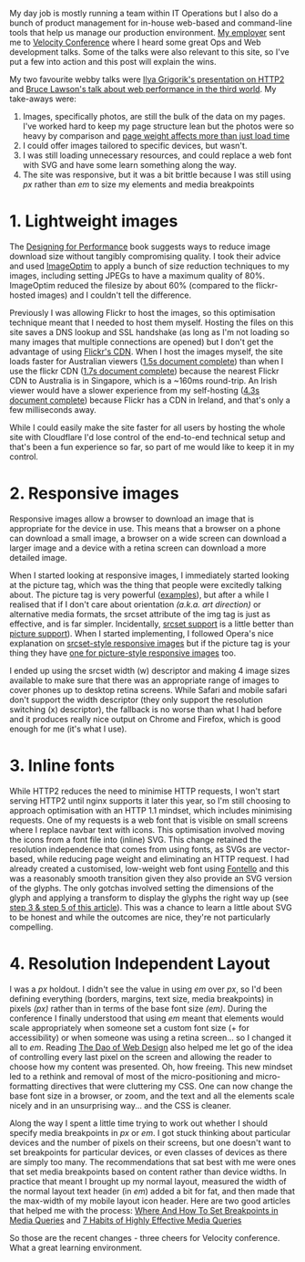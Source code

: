 <!-- 
.. title: Site optimisations from Velocity Conference
.. slug: site-optimisations-from-velocity-conference
.. date: 2015-06-29 15:54:28 UTC+10:00
.. tags: 
.. link: 
.. spellcheck_exceptions: webby,Grigorik's,SVG,SVGs,ImageOptim,JPEGs,filesize,Flickr's,Firefox,Inline,inline,navbar,Dao,CDN,CSS,Cloudflare,DNS,Flickr,Ilya,SSL,flickr,img,lookup,nginx,px,srcset
.. is_orphan: false
.. description: 
.. type: text
-->


My day job is mostly running a team within IT Operations but I also do a bunch of product management for in-house web-based and command-line tools that help us manage our production environment. [My employer](http://www.optiver.com/sydney/) sent me to [Velocity Conference](http://velocityconf.com/devops-web-performance-2015) where I heard some great Ops and Web development talks. Some of the talks were also relevant to this site, so I've put a few into action and this post will explain the wins.

My two favourite webby talks were [Ilya Grigorik's presentation on HTTP2](https://docs.google.com/presentation/d/1r7QXGYOLCh4fcUq0jDdDwKJWNqWK1o4xMtYpKZCJYjM/present#slide=id.p19) and [Bruce Lawson's talk about web performance in the third world](https://brucelawson.github.io/talks/2015/velocity/). My take-aways were:

1. Images, specifically photos, are still the bulk of the data on my pages. I've worked hard to keep my page structure lean but the photos were so heavy by comparison and [page weight affects more than just load time](http://whatdoesmysitecost.com/test/150610_W0_AED)
2. I could offer images tailored to specific devices, but wasn't.
3. I was still loading unnecessary resources, and could replace a web font with SVG and have some learn something along the way.
4. The site was responsive, but it was a bit brittle because I was still using _px_ rather than _em_ to size my elements and media breakpoints


# 1. Lightweight images

The [Designing for Performance](http://shop.oreilly.com/product/0636920033578.do) book suggests ways to reduce image download size without tangibly compromising quality. I took their advice and used [ImageOptim](https://imageoptim.com/) to apply a bunch of size reduction techniques to my images, including setting JPEGs to have a maximum quality of 80%. ImageOptim reduced the filesize by about 60% (compared to the flickr-hosted images) and I couldn't tell the difference.

Previously I was allowing Flickr to host the images, so this optimisation technique meant that I needed to host them myself. Hosting the files on this site saves a DNS lookup and SSL handshake (as long as I'm not loading so many images that multiple connections are opened) but I don't get the advantage of using [Flickr's CDN](https://geopeeker.com/fetch/?url=https%3A%2F%2Ffarm9.staticflickr.com%2F8574%2F16533922280_f659db4b04_z.jpg). When I host the images myself, the site loads faster for Australian viewers ([1.5s document complete](http://www.webpagetest.org/result/150617_ZF_BAE/1/details/)) than when I use the flickr CDN ([1.7s document complete](http://www.webpagetest.org/result/150602_BJ_JNC/1/details/)) because the nearest Flickr CDN to Australia is in Singapore, which is a ~160ms round-trip. An Irish viewer would have a slower experience from my self-hosting ([4.3s document complete](http://www.webpagetest.org/result/150617_SC_BBR/1/details/)) because Flickr has a CDN in Ireland, and that's only a few milliseconds away.

While I could easily make the site faster for all users by hosting the whole site with Cloudflare I'd lose control of the end-to-end technical setup and that's been a fun experience so far, so part of me would like to keep it in my control.


# 2. Responsive images

Responsive images allow a browser to download an image that is appropriate for the device in use. This means that a browser on a phone can download a small image, a browser on a wide screen can download a larger image and a device with a retina screen can download a more detailed image.

When I started looking at responsive images, I immediately started looking at the picture tag, which was the thing that people were excitedly talking about. The picture tag is very powerful ([examples](http://www.html5rocks.com/en/tutorials/responsive/picture-element/)), but after a while I realised that if I don't care about orientation *(a.k.a. art direction)* or alternative media formats, the srcset attribute of the img tag is just as effective, and is far simpler. Incidentally, [srcset support](http://caniuse.com/srcset) is a little better than [picture support](http://caniuse.com/picture)). When I started implementing, I followed Opera's nice explanation on [srcset-style responsive images](https://dev.opera.com/articles/native-responsive-images/) but if the picture tag is your thing they have [one for picture-style responsive images](https://dev.opera.com/articles/responsive-images/) too.

I ended up using the srcset width (w) descriptor and making 4 image sizes available to make sure that there was an appropriate range of images to cover phones up to desktop retina screens. While Safari and mobile safari don't support the width descriptor (they only support the resolution switching (x) descriptor), the fallback is no worse than what I had before and it produces really nice output on Chrome and Firefox, which is good enough for me (it's what I use).


# 3. Inline fonts

While HTTP2 reduces the need to minimise HTTP requests, I won't start serving HTTP2 until nginx supports it later this year, so I'm still choosing to approach optimisation with an HTTP 1.1 mindset, which includes minimising requests. One of my requests is a web font that is visible on small screens where I replace navbar text with icons. This optimisation involved moving the icons from a font file into (inline) SVG. This change retained the resolution independence that comes from using fonts, as SVGs are vector-based, while reducing page weight and eliminating an HTTP request. I had already created a customised, low-weight web font using [Fontello](http://fontello.com) and this was a reasonably smooth transition given they also provide an SVG version of the glyphs. The only gotchas involved setting the dimensions of the glyph and applying a transform to display the glyphs the right way up (see [step 3 & step 5 of this article](http://www.heydonworks.com/article/font-hacking)). This was a chance to learn a little about SVG to be honest and while the outcomes are nice, they're not particularly compelling.


# 4. Resolution Independent Layout

I was a _px_ holdout. I didn't see the value in using _em_ over _px_, so I'd been defining everything (borders, margins, text size, media breakpoints) in pixels _(px)_ rather than in terms of the base font size _(em)_. During the conference I finally understood that using _em_ meant that elements would scale appropriately when someone set a custom font size (+ for accessibility) or when someone was using a retina screen... so I changed it all to _em_. Reading [The Dao of Web Design](http://alistapart.com/article/dao) also helped me let go of the idea of controlling every last pixel on the screen and allowing the reader to choose how my content was presented. Oh, how freeing. This new mindset led to a rethink and removal of most of the micro-positioning and micro-formatting directives that were cluttering my CSS. One can now change the base font size in a browser, or zoom, and the text and all the elements scale nicely and in an unsurprising way... and the CSS is cleaner.

Along the way I spent a little time trying to work out whether I should specify media breakpoints in _px_ or _em_. I got stuck thinking about particular devices and the number of pixels on their screens, but one doesn't want to set breakpoints for particular devices, or even classes of devices as there are simply too many. The recommendations that sat best with me were ones that set media breakpoints based on content rather than device widths. In practice that meant I brought up my normal layout, measured the width of the normal layout text header (in _em_) added a bit for fat, and then made that the max-width of my mobile layout icon header. Here are two good articles that helped me with the process: [Where And How To Set Breakpoints in Media Queries](http://www.vanseodesign.com/web-design/media-query-breakpoints/) and [7 Habits of Highly Effective Media Queries](http://bradfrost.com/blog/post/7-habits-of-highly-effective-media-queries/) 


So those are the recent changes - three cheers for Velocity conference. What a great learning environment.